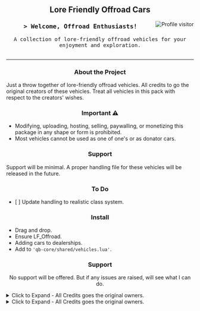 <!-- Banner Section -->
<h2 align="center">
  Lore Friendly Offroad Cars
</h2>

<!-- Visitor Badge -->
<a href="https://github.com/dokusaido/Doku_Offroad">
  <img align="right" src="https://komarev.com/ghpvc/?username=dokusaido&label=Visitors&color=0e75b6&style=flat" alt="Profile visitor" />
</a>

<!-- Introduction Section -->
<h3 align="center">
        <samp>&gt; Welcome, Offroad Enthusiasts!
        </samp>
</h3>

<p align="center"> 
  <samp>
    A collection of lore-friendly offroad vehicles for your enjoyment and exploration.
    <br>
    <br>
  </samp>
</p>

<!-- Section Dividers -->
<hr/>

<!-- About the Project -->
<h3 align="center">About the Project</h3>
<p>
  Just a throw together of lore-friendly offroad vehicles. All credits to go the original creators of these vehicles. Treat all vehicles in this pack with respect to the creators' wishes.
</p>

<!-- Important Notice -->
<h3 align="center">Important ⚠️</h3>
<p>
  <ul>
    <li>Modifying, uploading, hosting, selling, paywalling, or monetizing this package in any shape or form is prohibited.</li>
    <li>Most vehicles cannot be used as one of one's or as donator cars.</li>
  </ul>
</p>

<!-- Support -->
<h3 align="center">Support</h3>
<p>
  Support will be minimal. A proper handling file for these vehicles will be released in the future.
</p>

<!-- To Do List -->
<h3 align="center">To Do</h3>
<ul>
  <li>[ ] Update handling to realistic class system.</li>
  <!-- Add more items with [ ] to mark them as unchecked -->
</ul>

<!-- Installation Instructions -->
<h3 align="center">Install</h3>
<ul>
  <li>Drag and drop.</li>
  <li>Ensure LF_Offroad.</li>
  <li>Adding cars to dealerships.</li>
  <li>Add to <code>'qb-core/shared/vehicles.lua'</code>.</li>
</ul>

<!-- Contact Section -->
<h3 align="center">Support</h3>
<p align="center">
  No support will be offered. But if any issues are raised, will see what I can do.
  <br>
</p>

<!-- Social Links Placeholder -->
<p align="center">
  <!-- Uncomment and replace # with your profiles' URLs -->
  <!-- <a href="#"><img src="YOUR_BADGE_LINK" alt="LinkedIn"/></a> -->
  <!-- <a href="#"><img src="YOUR_BADGE_LINK" alt="Twitter"/></a> -->
  <!-- <a href="#"><img src="YOUR_BADGE_LINK" alt="Instagram"/></a> -->
</p>

<details>
  <summary>Click to Expand - All Credits goes the original owners.</summary>
  
  - [Karin Rebel Crew Cab](https://www.gta5-mods.com/vehicles/karin-rebel-crew-cab-add-on-fivem)
  - [Vapid Sandstorm D205](https://www.gta5-mods.com/vehicles/vapid-sandstorm-d205-add-on-tuning-liveries-lods)
  - [Vapid Contender Baja](https://www.gta5-mods.com/vehicles/vapid-contender-baja-add-on-fivem)
  - [2022 Vapid Caracara](https://www.gta5-mods.com/vehicles/2022-vapid-caracara-add-on-lods-tuning)
  - [Schyster Javelin OC](https://www.gta5-mods.com/vehicles/schyster-javelin-oc-add-on-fivem-tuning-wheels-promotions-unlocked)
  - [Declasse Walton L35 Stock](https://www.gta5-mods.com/vehicles/declasse-walton-l35-stock-add-on-lod-s-tuning-liverys)
  - [Maibatsu Manchez Crawl](https://www.gta5-mods.com/vehicles/maibatsu-manchez-crawl-add-on)
  - [Annis Trailwilder](https://www.gta5-mods.com/vehicles/annis-trailwilder-add-on-tuning-mmtgarage)
  - [Karin Rebel Utility Pickup](https://www.gta5-mods.com/vehicles/karin-rebel-utility-pickup-addon)
  - [Dinka Frakas](https://www.gta5-mods.com/vehicles/dinka-frakas-add-on-tuning-liverys)
  - [Canis Gator 4x4](https://www.gta5-mods.com/vehicles/canis-gator-4x4-add-on-tuning-a8bada5c-a08e-4eb4-86a1-09226510da64)
  - [Declasse Yosemite DRT](https://www.gta5-mods.com/vehicles/declasse-yosemite-drt-add-on-fivem-tuning-template-gom)
  - [Kamacho SWB](https://www.gta5-mods.com/vehicles/kamacho-swb-addon)
  - [Mammoth Squaddie Raid](https://www.gta5-mods.com/vehicles/mammoth-squaddie-raid-addon-liveries-lods-l0-l1-l2-l3-l4)
  - [Gallivanter Baller Raid](https://www.gta5-mods.com/vehicles/gallivanter-baller-raid-add-on-tuning-lods-liveries-shards)
  - [Mammoth Patriot Sport](https://www.gta5-mods.com/vehicles/mammoth-patriot-sport-add-on-tuning-sounds-iv-decal)
  - [Gallivanter Peacemaker](https://www.gta5-mods.com/vehicles/gallivanter-peacemaker-add-on-tuning)
  - [Vapid Slamvan 4x4](https://www.gta5-mods.com/vehicles/vapid-slamvan-4x4-add-on-tuning-liveries)
  - [Declasse Vigero Outlaw](https://www.gta5-mods.com/vehicles/declasse-vigero-outlaw-addon-tuning)
  - [Paragon Offroad](https://www.gta5-mods.com/vehicles/paragon-offroad)
  - [Progen PR4 Offroad](https://www.gta5-mods.com/vehicles/progen-pr4-offroad-add-on-tuning-lods)
  - [Karin Rebel Raid LODs](https://www.gta5-mods.com/vehicles/karin-rebel-raid-lods-add-on-modparts)
  - [Sultan RS Offroad Edition](https://www.gta5-mods.com/vehicles/sultan-rs-offroad-edition)
  - [Weeny Issi Offroad](https://www.gta5-mods.com/vehicles/weeny-issi-offroad-add-on-tuning-lods-shards)
  - [Caracara 6x6 No Turret 8 Seater](https://www.gta5-mods.com/vehicles/caracara-6x6-no-turret-8-seater-add-on-fivem)
  - [Improved Canis Terminus](https://www.gta5-mods.com/vehicles/improved-canis-terminus-replace)
  - [Declasse Indiana Pack](https://www.gta5-mods.com/vehicles/declasse-indiana-pack)
  - [Vapid Bobcat Hellraiser](https://www.gta5-mods.com/vehicles/vapid-bobcat-hellraiser)
  - [Vapid Sadler Dually](https://www.gta5-mods.com/vehicles/vapid-sadler-dually)
  - [Nagasaki Blazer Recon ATV](https://www.gta5-mods.com/vehicles/nagasaki-blazer-recon-atv-add-on-replace-liveries-template)
  - [Canis Mesa](https://www.gta5-mods.com/vehicles/canis-mesa-add-on)
  - [Vapid Riata Outlaw](https://www.gta5-mods.com/vehicles/vapid-riata-outlaw-addon-liverys-handling)
  - [BF Weevil Outlaw](https://www.gta5-mods.com/vehicles/bf-weevil-outlaw-addon-tuning-liverys)
  - [Karin Everon Stock](https://www.gta5-mods.com/vehicles/karin-everon-stock-add-on)
  - [Penumbra Cross](https://www.gta5-mods.com/vehicles/penumbra-cross-add-on-turning-unlocked)
  - [Rune Baikal](https://www.gta5-mods.com/vehicles/rune-baikal-add-on-tuning-liveries)
  - [Benefactor L300](https://www.gta5-mods.com/vehicles/benefactor-l300-add-on-handling-tuning)
  - [Annis Hellion XL](https://www.gta5-mods.com/vehicles/annis-hellion-xl-add-on-replace)
  - [Bravado Mastodon Duneloader](https://www.gta5-mods.com/vehicles/bravado-mastodon-duneloader-add-on-liveries-template)
  - [Benefactor Dubsta 4x4](https://www.gta5-mods.com/vehicles/benefactor-dubsta-4x4)
  - [Vapid Liberator Mapped](https://www.gta5-mods.com/vehicles/vapid-liberator-mapped-add-on-replace-tuning)
  - [Vapid Stanier Off-Road](https://www.gta5-mods.com/vehicles/vapid-stanier-off-road-add-on-replace-tuning-liveries)
  - [Barrage Stock](https://www.gta5-mods.com/vehicles/barrage-stock-add-on-replace-tuning)
  - [Lil' Red Express Bobcat](https://www.gta5-mods.com/vehicles/lil-red-express-bobcat)
  - [BobcatXL Trail](https://www.gta5-mods.com/vehicles/bobcatxl-trail-add-on-replace)
  - [Sandking Trail Edition](https://www.gta5-mods.com/vehicles/sandking-trail-edition)
  - [E109 Off-Road](https://www.gta5-mods.com/vehicles/e109-off-road)
  - [Burrito Power Wheels](https://www.gta5-mods.com/vehicles/burrito-power-wheels-add-on-fivem)

</details>

<details>
  <summary>Click to Expand - All Credits goes the original owners.</summary>
  <code>
    { model = 'rebelservice', name = 'Rebel Service', brand = 'Karin', price = 18000, category = 'offroad', type = 'automobile', shop = 'pdm' },
    { model = 'rebelutility', name = 'Rebel Utility', brand = 'Karin', price = 20000, category = 'offroad', type = 'automobile', shop = 'pdm' },
    { model = 'frakas', name = 'Frakas', brand = 'Dinka', price = 16000, category = 'offroad', type = 'automobile', shop = 'pdm' },
    { model = 'mesaxl', name = 'Gator 4x4', brand = 'Canis', price = 35000, category = 'offroad', type = 'automobile', shop = 'pdm' },
    { model = 'gstyosemite1', name = 'Yosemite DRT', brand = 'Declasse', price = 70000, category = 'offroad', type = 'automobile', shop = 'pdm' },
    { model = 'kamswb', name = 'Kamacho SWB', brand = 'Canis', price = 48000, category = 'offroad', type = 'automobile', shop = 'pdm' },
    { model = 'squaddier', name = 'Squaddie Raid', brand = 'Mammoth', price = 75000, category = 'offroad', type = 'automobile', shop = 'pdm' },
    { model = 'baller7r', name = 'Gallivanter Baller Raid', brand = 'Gallivanter', price = 85000, category = 'offroad', type = 'automobile', shop = 'pdm' },
    { model = 'patriots', name = 'Mammoth Patriot Sport', brand = 'Mammoth', price = 60000, category = 'offroad', type = 'automobile', shop = 'pdm' },
    { model = 'patriots_2', name = 'Mammoth Patriot Sport', brand = 'Mammoth', price = 62000, category = 'offroad', type = 'automobile', shop = 'pdm' },
    { model = 'peacemaker', name = 'Peacemaker 2 Door', brand = 'Gallivanter', price = 70000, category = 'offroad', type = 'automobile', shop = 'pdm' },
    { model = 'peacemaker2', name = 'Peacemaker 4 Door', brand = 'Gallivanter', price = 72000, category = 'offroad', type = 'automobile', shop = 'pdm' },
    { model = 'peacemaker3', name = 'Peacemaker 4 Door 6x6', brand = 'Gallivanter', price = 110000, category = 'offroad', type = 'automobile', shop = 'pdm' },
    { model = 'slam4x4', name = 'Slamvan 4x4', brand = 'Vapid', price = 32000, category = 'offroad', type = 'automobile', shop = 'pdm' },
    { model = 'trailw', name = 'Trailwilder', brand = 'Annis', price = 38000, category = 'offroad', type = 'automobile', shop = 'pdm' },
    { model = 'paragono', name = 'Paragon Offroad', brand = 'Enus', price = 95000, category = 'offroad', type = 'automobile', shop = 'pdm' },
    { model = 'proff', name = 'Progen PR4 Offroad', brand = 'Progen', price = 98000, category = 'offroad', type = 'automobile', shop = 'pdm' },
    { model = 'rebelr', name = 'Rebel Raid', brand = 'Karin', price = 25000, category = 'offroad', type = 'automobile', shop = 'pdm' },
    { model = 'issio', name = 'Issi Offroad', brand = 'Weeny', price = 18000, category = 'offroad', type = 'automobile', shop = 'pdm' },
    { model = 'caracara6x6', name = 'Caracara 6x6 8 Seater', brand = 'Vapid', price = 85000, category = 'offroad', type = 'automobile', shop = 'pdm' },
    { model = 'indiana', name = 'Indiana', brand = 'Declasse', price = 40000, category = 'offroad', type = 'automobile', shop = 'pdm' },
    { model = 'indianaxl', name = 'Indiana XL', brand = 'Declasse', price = 42000, category = 'offroad', type = 'automobile', shop = 'pdm' },
    { model = 'bobcatc', name = 'Vapid Bobcat Hellraiser', brand = 'Vapid', price = 34000, category = 'offroad', type = 'automobile', shop = 'pdm' },
    { model = 'sadler3', name = 'Sadler Dually', brand = 'Vapid', price = 37000, category = 'offroad', type = 'automobile', shop = 'pdm' },
    { model = 'mesar', name = 'Canis Mesa', brand = 'Canis', price = 30000, category = 'offroad', type = 'automobile', shop = 'pdm' },
    { model = 'riatao', name = 'Riata Outlaw', brand = 'Vapid', price = 68000, category = 'offroad', type = 'automobile', shop = 'pdm' },
    { model = 'weevilo', name = 'Weevil Outlaw', brand = 'BF', price = 22000, category = 'offroad', type = 'automobile', shop = 'pdm' },
    { model = 'everonb', name = 'Everon Stock', brand = 'Karin', price = 50000, category = 'offroad', type = 'automobile', shop = 'pdm' },
    { model = 'prally', name = 'Penumbra Cross', brand = 'Maibatsu', price = 24000, category = 'offroad', type = 'automobile', shop = 'pdm' },
    { model = 'baikal', name = 'Rune Baikal', brand = 'Rune', price = 55000, category = 'offroad', type = 'automobile', shop = 'pdm' },
    { model = 'terl300', name = 'L300', brand = 'Benefactor', price = 30000, category = 'offroad', type = 'automobile', shop = 'pdm' },
    { model = 'hellion2', name = 'Hellion XL', brand = 'Annis', price = 39000, category = 'offroad', type = 'automobile', shop = 'pdm' },
    { model = 'dubsta4x4', name = 'Dubsta 4x4', brand = 'Benefactor', price = 75000, category = 'offroad', type = 'automobile', shop = 'pdm' },
    { model = 'monster7', name = 'Liberator Mapped', brand = 'Vapid', price = 55000, category = 'offroad', type = 'automobile', shop = 'pdm' },
    { model = 'stanier5', name = 'Stanier Off-Road', brand = 'Vapid', price = 32000, category = 'offroad', type = 'automobile', shop = 'pdm' },
    { model = 'barrage2', name = 'Barrage Stock', brand = 'Unknown', price = 75000, category = 'offroad', type = 'automobile', shop = 'pdm' },
    { model = 'lilred', name = 'Lil' Red Express Bobcat', brand = 'Vapid', price = 29000, category = 'offroad', type = 'automobile', shop = 'pdm' },
    { model = 'bobcatxl3', name = 'Bobcat XL Trail', brand = 'Vapid', price = 25000, category = 'offroad', type = 'automobile', shop = 'pdm' },
    { model = 'sandking3', name = 'Sandking Trail Edition', brand = 'Vapid', price = 45000, category = 'offroad', type = 'automobile', shop = 'pdm' },
    { model = 'e109', name = 'E109 Off-Road', brand = 'Vapid', price = 28000, category = 'offroad', type = 'automobile', shop = 'pdm' },
    { model = 'burritopw', name = 'Burrito Power Wheels', brand = 'Declasse', price = 15000, category = 'offroad', type = 'automobile', shop = 'pdm' },
    { model = 'contenderbaja', name = 'Contender BAJA', brand = 'Vapid', price = 70000, category = 'offroad', type = 'automobile', shop = 'pdm' },
    { model = 'nsandstorm', name = 'Sandstorm', brand = 'Vapid', price = 45000, category = 'offroad', type = 'automobile', shop = 'pdm' },
    { model = 'hellenstorm', name = 'Hellenbach', brand = 'Vapid', price = 35000, category = 'offroad', type = 'automobile', shop = 'pdm' },
    { model = 'l35l', name = 'Walton', brand = 'Declasse', price = 17000, category = 'offroad', type = 'automobile', shop = 'pdm' },
    { model = 'l35r', name = 'Walton Rancher', brand = 'Declasse', price = 19000, category = 'offroad', type = 'automobile', shop = 'pdm' },
    { model = 'l35s', name = 'Walton Extended Bed', brand = 'Declasse', price = 21000, category = 'offroad', type = 'automobile', shop = 'pdm' },
    { model = 'manchezbw', name = 'Manchez Crawl', brand = 'Maibatsu', price = 10000, category = 'offroad', type = 'automobile', shop = 'pdm' },
    { model = 'rebelc', name = 'Rebel Crew Cab', brand = 'Karin', price = 22000, category = 'offroad', type = 'automobile', shop = 'pdm' }
  </code>
</details>